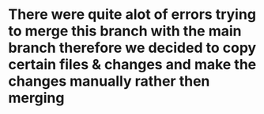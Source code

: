 # There were quite alot of errors trying to merge this branch with the main branch therefore we decided to copy certain files & changes and make the changes manually rather then merging

